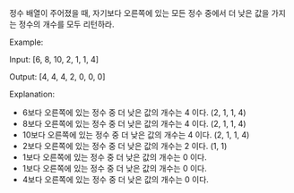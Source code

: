 정수 배열이 주어졌을 때, 자기보다 오른쪽에 있는 모든 정수 중에서 더 낮은 값을 가지는 정수의 개수를 모두 리턴하라.

Example:

Input: [6, 8, 10, 2, 1, 1, 4]

Output: [4, 4, 4, 2, 0, 0, 0]

Explanation:
- 6보다 오른쪽에 있는 정수 중 더 낮은 값의 개수는 4 이다. (2, 1, 1, 4)
- 8보다 오른쪽에 있는 정수 중 더 낮은 값의 개수는 4 이다. (2, 1, 1, 4)
- 10보다 오른쪽에 있는 정수 중 더 낮은 값의 개수는 4 이다. (2, 1, 1, 4)
- 2보다 오른쪽에 있는 정수 중 더 낮은 값의 개수는 2 이다. (1, 1)
- 1보다 오른쪽에 있는 정수 중 더 낮은 값의 개수는 0 이다.
- 1보다 오른쪽에 있는 정수 중 더 낮은 값의 개수는 0 이다.
- 4보다 오른쪽에 있는 정수 중 더 낮은 값의 개수는 0 이다.
